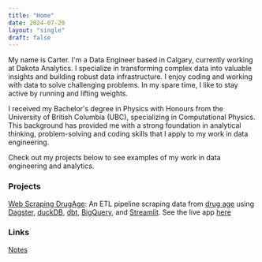 ```yaml
---
title: "Home"
date: 2024-07-20
layout: "single"
draft: false
---
```


My name is Carter. I'm a Data Engineer based in Calgary, currently working at Dakota Analytics. I specialize in transforming complex data into valuable insights and building robust data infrastructure.
I enjoy coding and working with data to solve challenging problems. In my spare time, I like to stay active by running and lifting weights. 

I received my Bachelor's degree in Physics with Honours from the University of British Columbia (UBC), specializing in Computational Physics. This background has provided me with a strong foundation in analytical thinking, problem-solving and coding skills that I apply to my work in data engineering.

Check out my projects below to see examples of my work in data engineering and analytics. 

### Projects

[Web Scraping DrugAge](https://github.com/carterchene/longevity-drugs-analysis): An ETL pipeline scraping data from [drug age](https://genomics.senescence.info/) using [Dagster](https://dagster.io/), [duckDB](https://duckdb.org/), [dbt](https://www.getdbt.com/), [BigQuery](https://cloud.google.com/bigquery), and [Streamlit](https://streamlit.io/). See the live app [here](https://drug-age-analysis.azurewebsites.net/)

### Links

[Notes](/notes)